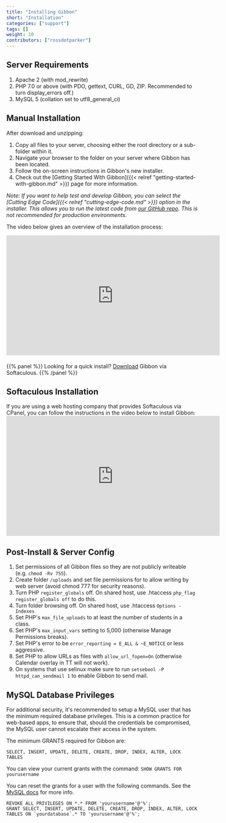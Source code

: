 ```yaml
---
title: "Installing Gibbon"
short: "Installation"
categories: ["support"]
tags: []
weight: 10
contributors: ["rossdotparker"]
---
```


## Server Requirements

1.  Apache 2 (with mod_rewrite)
2.  PHP 7.0 or above (with PDO, gettext, CURL, GD, ZIP. Recommended to turn display_errors off.)
3.  MySQL 5 (collation set to utf8_general_ci)


## Manual Installation

After download and unzipping:

1.  Copy all files to your server, choosing either the root directory or a sub-folder within it.
2.  Navigate your browser to the folder on your server where Gibbon has been located.
3.  Follow the on-screen instructions in Gibbon's new installer.
4.  Check out the [Getting Started With Gibbon]({{< relref "getting-started-with-gibbon.md" >}}) page for more information.

_Note: If you want to help test and develop Gibbon, you can select the [Cutting Edge Code]({{< relref "cutting-edge-code.md" >}}) option in the installer. This allows you to run the latest code from [our GitHub repo](https://github.com/GibbonEdu/core). This is not recommended for production environments._

The video below gives an overview of the installation process:

<div style="width: 100%; text-align: center; margin-bottom: 20px;"><iframe src="https://www.youtube.com/embed/jTj4KLEB-w8?start=133&end=1179" allowfullscreen="allowfullscreen" width="560" height="315" frameborder="0"></iframe></div>

{{% panel %}}
Looking for a quick install? [Download](https://www.softaculous.com/apps/educational/Gibbon) Gibbon via Softaculous.
{{% /panel %}}

## Softaculous Installation

If you are using a web hosting company that provides Softaculous via CPanel, you can follow the instructions in the video below to install Gibbon:<iframe src="https://www.youtube.com/embed/5tfuT1CjAe8?rel=0" allowfullscreen="allowfullscreen" width="560" height="315" frameborder="0"></iframe>

## Post-Install & Server Config

1.  Set permissions of all Gibbon files so they are not publicly writeable (e.g. `chmod -Rv 755`).
2.  Create folder `/uploads` and set file permissions for to allow writing by web server (avoid chmod 777 for security reasons).
3.  Turn PHP `register_globals` off. On shared host, use .htaccess `php_flag register_globals off` to do this.
4.  Turn folder browsing off. On shared host, use .htaccess `Options -Indexes`
5.  Set PHP's `max_file_uploads` to at least the number of students in a class.
6.  Set PHP's `max_input_vars` setting to 5,000 (otherwise Manage Permissions breaks).
7.  Set PHP's error to be `error_reporting = E_ALL & ~E_NOTICE` or less aggressive.
8.  Set PHP to allow URLs as files with `allow_url_fopen=On` (otherwise Calendar overlay in TT will not work). 
9. On systems that use selinux make sure to run `setsebool -P httpd_can_sendmail 1` to enable Gibbon to send mail.

## MySQL Database Privileges

For additional security, it's recommended to setup a MySQL user that has the minimum required database privileges. This is a common practice for web-based apps, to ensure that, should the credentials be compromised, the MySQL user cannot escalate their access in the system.

The minimum GRANTS required for Gibbon are: 
```
SELECT, INSERT, UPDATE, DELETE, CREATE, DROP, INDEX, ALTER, LOCK TABLES
```

You can view your current grants with the command:
`SHOW GRANTS FOR yourusername`

You can reset the grants for a user with the following commands. See the [MySQL docs](https://dev.mysql.com/doc/refman/8.0/en/show-grants.html) for more info.
```
REVOKE ALL PRIVILEGES ON *.* FROM 'yourusername'@'%';
GRANT SELECT, INSERT, UPDATE, DELETE, CREATE, DROP, INDEX, ALTER, LOCK TABLES ON `yourdatabase`.* TO 'yourusername'@'%';
```

